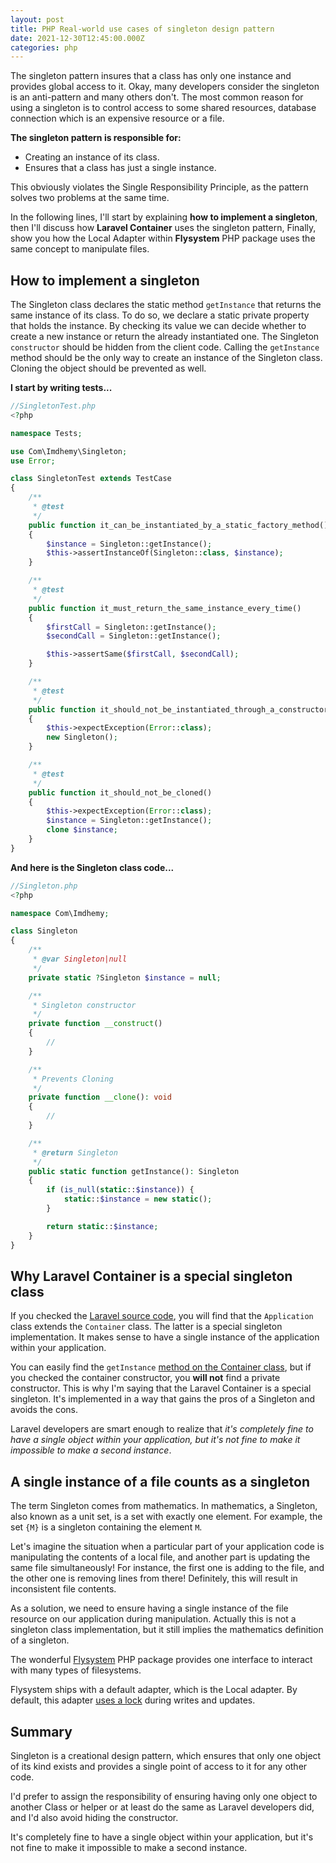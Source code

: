 ```yaml
---
layout: post
title: PHP Real-world use cases of singleton design pattern
date: 2021-12-30T12:45:00.000Z
categories: php
---
```

The singleton pattern insures that a class has only one instance and provides global access to it. Okay, many developers consider the singleton is an anti-pattern and many others don't. The most common reason for using a singleton is to control access to some shared resources, database connection which is an expensive resource or a file.

**The singleton pattern is responsible for:**
- Creating an instance of its class.
- Ensures that a class has just a single instance.

This obviously violates the Single Responsibility Principle, as the pattern solves two problems at the same time.

In the following lines, I'll start by explaining **how to implement a singleton**, then I'll discuss how **Laravel Container** uses the singleton pattern, Finally, show you how the Local Adapter within **Flysystem** PHP package uses the same concept to manipulate files.

## How to implement a singleton
The Singleton class declares the static method `getInstance` that returns the same instance of its class. To do so, we declare a static private property that holds the instance. By checking its value we can decide whether to create a new instance or return the already instantiated one. The Singleton `constructor` should be hidden from the client code. Calling the `getInstance` method should be the only way to create an instance of the Singleton class. Cloning the object should be prevented as well.

**I start by writing tests...**

```php
//SingletonTest.php
<?php

namespace Tests;

use Com\Imdhemy\Singleton;
use Error;

class SingletonTest extends TestCase
{
    /**
     * @test
     */
    public function it_can_be_instantiated_by_a_static_factory_method()
    {
        $instance = Singleton::getInstance();
        $this->assertInstanceOf(Singleton::class, $instance);
    }

    /**
     * @test
     */
    public function it_must_return_the_same_instance_every_time()
    {
        $firstCall = Singleton::getInstance();
        $secondCall = Singleton::getInstance();

        $this->assertSame($firstCall, $secondCall);
    }

    /**
     * @test
     */
    public function it_should_not_be_instantiated_through_a_constructor()
    {
        $this->expectException(Error::class);
        new Singleton();
    }

    /**
     * @test
     */
    public function it_should_not_be_cloned()
    {
        $this->expectException(Error::class);
        $instance = Singleton::getInstance();
        clone $instance;
    }
}

```

**And here is the Singleton class code...**
```php
//Singleton.php
<?php

namespace Com\Imdhemy;

class Singleton
{
    /**
     * @var Singleton|null
     */
    private static ?Singleton $instance = null;

    /**
     * Singleton constructor
     */
    private function __construct()
    {
        //
    }

    /**
     * Prevents Cloning
     */
    private function __clone(): void
    {
        //
    }

    /**
     * @return Singleton
     */
    public static function getInstance(): Singleton
    {
        if (is_null(static::$instance)) {
            static::$instance = new static();
        }

        return static::$instance;
    }
}
```

## Why Laravel Container is a special singleton class
If you checked the [Laravel source code](https://github.com/laravel/framework/blob/8.x/src/Illuminate/Foundation/Application.php#L29), you will find that the `Application` class extends the `Container` class. The latter is a special singleton implementation. It makes sense to have a single instance of the application within your application.

You can easily find the `getInstance` [method on the Container class](https://github.com/laravel/framework/blob/8.x/src/Illuminate/Container/Container.php#L1382-L1389), but if you checked the container constructor, you **will not** find a private constructor. This is why I'm saying that the Laravel Container is a special singleton. It's implemented in a way that gains the pros of a Singleton and avoids the cons. 

Laravel developers are smart enough to realize that _it's completely fine to have a single object within your application, but it's not fine to make it impossible to make a second instance_. 

## A single instance of a file counts as a singleton

The term Singleton comes from mathematics. In mathematics, a Singleton, also known as a unit set, is a set with exactly one element. For example, the set `{M}` is a singleton containing the element `M`. 

Let's imagine the situation when a particular part of your application code is manipulating the contents of a local file, and another part is updating the same file simultaneously! For instance, the first one is adding to the file, and the other one is removing lines from there! Definitely, this will result in inconsistent file contents.

As a solution, we need to ensure having a single instance of the file resource on our application during manipulation. Actually this is not a singleton class implementation, but it still implies the mathematics definition of a singleton.

The wonderful [Flysystem](https://github.com/thephpleague/flysystem) PHP package provides one interface to interact with many types of filesystems.

Flysystem ships with a default adapter, which is the Local adapter. By default, this adapter [uses a lock](https://github.com/thephpleague/flysystem/blob/2.x/src/Local/LocalFilesystemAdapter.php#L87) during writes and updates.

## Summary

Singleton is a creational design pattern, which ensures that only one object of its kind exists and provides a single point of access to it for any other code.

I'd prefer to assign the responsibility of ensuring having only one object to another Class or helper or at least do the same as Laravel developers did, and I'd also avoid hiding the constructor.

It's completely fine to have a single object within your application, but it's not fine to make it impossible to make a second instance.

